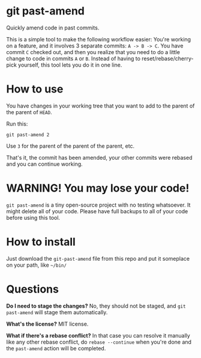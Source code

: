 # git past-amend #

Quickly amend code in past commits.

This is a simple tool to make the following workflow easier: You're working on a feature, and it involves 3 separate commits: `A -> B -> C`. You have commit `C` checked out, and then you realize that you need to do a little change to code in commits `A` or `B`. Instead of having to reset/rebase/cherry-pick yourself, this tool lets you do it in one line.


# How to use #

You have changes in your working tree that you want to add to the parent of the parent of `HEAD`.

Run this: 

    git past-amend 2
    
Use `3` for the parent of the parent of the parent, etc.

That's it, the commit has been amended, your other commits were rebased and you can continue working.



# WARNING! You may lose your code! #

`git past-amend` is a tiny open-source project with no testing whatsoever. It might delete all of your code. Please have full backups to all of your code before using this tool.


# How to install #

Just download the `git-past-amend` file from this repo and put it someplace on your path, like `~/bin/`


# Questions #

**Do I need to stage the changes?** No, they should not be staged, and `git past-amend` will stage them automatically.

**What's the license?** MIT license.

**What if there's a rebase conflict?** In that case you can resolve it manually like any other rebase conflict, do `rebase --continue` when you're done and the `past-amend` action will be completed.